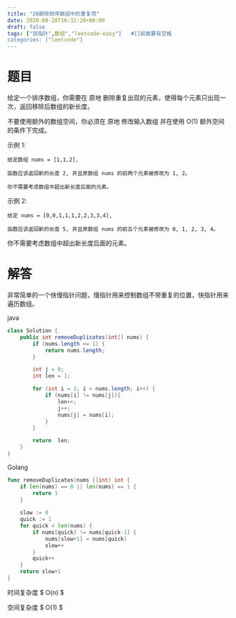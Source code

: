 ```yaml
---
title: "26删除排序数组中的重复项"
date: 2020-08-28T16:32:20+08:00
draft: false
tags: ["双指针",数组","leetcode-easy"]   #[]前面要有空格
categories: ["leetcode"]
---
```


# 题目

给定一个排序数组，你需要在 原地 删除重复出现的元素，使得每个元素只出现一次，返回移除后数组的新长度。<!--more-->

不要使用额外的数组空间，你必须在 原地 修改输入数组 并在使用 O(1) 额外空间的条件下完成。



示例 1:
```
给定数组 nums = [1,1,2], 

函数应该返回新的长度 2, 并且原数组 nums 的前两个元素被修改为 1, 2。 

你不需要考虑数组中超出新长度后面的元素。
```
示例 2:
```
给定 nums = [0,0,1,1,1,2,2,3,3,4],

函数应该返回新的长度 5, 并且原数组 nums 的前五个元素被修改为 0, 1, 2, 3, 4。
```

你不需要考虑数组中超出新长度后面的元素。



# 解答

非常简单的一个快慢指针问题，慢指针用来控制数组不带重复的位置，快指针用来遍历数组。

java 

```java
class Solution {
    public int removeDuplicates(int[] nums) {
        if (nums.length <= 1) {
            return nums.length;
        }

        int j = 0;
        int len = 1;

        for (int i = 1; i < nums.length; i++) {
            if (nums[i] != nums[j]){
                len++;
                j++;
                nums[j] = nums[i];
            }
        }

        return  len;
    }
}
```



Golang

```go
func removeDuplicates(nums []int) int {
    if len(nums) == 0 || len(nums) == 1 {
        return 1
    }
    
    slow := 0
    quick := 1
    for quick < len(nums) {
        if nums[quick] != nums[quick-1] {
            nums[slow+1] = nums[quick]
            slow++
        }
        quick++
    }
    return slow+1
}
```

时间复杂度 $ O(n) $

空间复杂度 $ O(1) $

